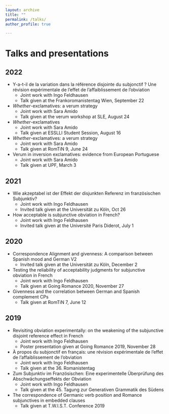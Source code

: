 ```yaml
---
layout: archive
title: ""
permalink: /talks/
author_profile: true

---
```


Talks and presentations
======

2022
----
- Y-a-t-il de la variation dans la référence disjointe du subjonctif ? Une révision expérimentale de l’effet de l’affaiblissement de l’obviation
  - Joint work with Ingo Feldhausen
  - Talk given at the Frankoromanistentag Wien, September 22
- *Whether*-exclamatives: a verum strategy
  - Joint work with Sara Amido
  - Talk given at the verum workshop at SLE, August 24
- *Whether*-exclamatives
  - Joint work with Sara Amido
  - Talk given at ESSLLI Student Session, August 16
- *Whether*-exclamatives: a verum strategy
  - Joint work with Sara Amido
  - Talk given at RomTiN 9, June 24
- Verum in inversion exclamatives: evidence from European Portuguese
  - Joint work with Sara Amido
  - Talk given at UPF, March 3

2021
----
- Wie akzeptabel ist der Effekt der disjunkten Referenz im französischen Subjunktiv?
  - Joint work with Ingo Feldhausen
  - Invited talk given at the Universität zu Köln, Oct 26
- How acceptable is subjunctive obviation in French?
  - Joint work with Ingo Feldhausen
  - Invited talk given at the Université Paris Diderot, July 1

2020
----
- Correspondence Alignment and givenness: A comparison between Spanish mood and German V2
  - Invited talk given at the Universität zu Köln, December 2
- Testing the reliability of acceptability judgments for subjunctive obviation in French
  - Joint work with Ingo Feldhausen
  - Talk given at Going Romance 2020, November 27
- Givenness and the correlation between German and Spanish complement CPs
  - Talk given at RomTiN 7, June 12

2019
----

- Revisiting obviation experimentally: on the weakening of the subjunctive disjoint reference effect in French
  - Joint work with Ingo Feldhausen
  - Poster presentation given at Going Romance 2019, November 28
- À propos du subjonctif en français: une révision expérimentale de l’effet de l’affaiblissement de l’obviation
  - Joint work with Ingo Feldhausen
  - Talk given at the 36. Romanistentag
- Zum Subjunktiv im Französischen: Eine experimentelle Überprüfung des Abschwächungseffekts der Obviation
  - Joint work with Ingo Feldhausen
  - Talk given at the 45. Tagung zur Generativen Grammatik des Südens
- The correspondence of Germanic verb position and Romance subjunctives in embedded clauses 
  - Talk given at T.W.I.S.T. Conference 2019

